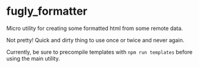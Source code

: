 # fugly_formatter
Micro utility for creating some formatted html from some remote data.

Not pretty! Quick and dirty thing to use once or twice and never again.

Currently, be sure to precompile templates with `npm run templates` before using the main utility.
